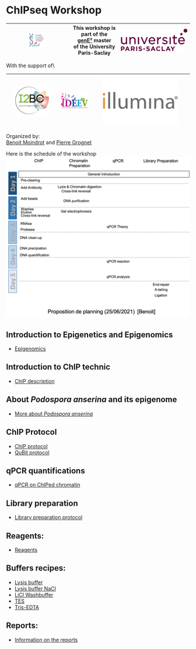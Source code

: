 # ChIPseq Workshop

| <img src="Pictures/genE2.png" width="30%"> 	| This workshop is part of the <BR>[genE²](https://www.gene2.fr/) master <BR>of the University Paris-Saclay 	|   <img src="Pictures/univ.png" width="100%"> |
|---	|---	| --- |



With the support of\

|<img src="Pictures/i2bc.gif" width=80%> |<img src="Pictures/IDEEV_large.png" width=200%> |<img src="Pictures/illumina.png" width=80%>  |
|--- |--- |--- |




Organized by:\
[Benoit Moindrot](mailto:benoit.moindrot@universite-paris-saclay.fr) and [Pierre Grognet](mailto:pierre.grognet@université-paris-saclay.fr)




Here is the schedule of the workshop\
<img src="Pictures/schedule.png" >



## Introduction to Epigenetics and Epigenomics

* [Epigenomics](IntroEPI.md)


## Introduction to ChIP technic

* [ChIP description](ChIP_description.md)

## About *Podospora anserina* and its epigenome

* [More about *Podospora anserina*](podospora.md)


## ChIP Protocol 

* [ChIP protocol](ChIP_protocol.md)
* [QuBit protocol](QuBit.md)



## qPCR quantifications

* [qPCR on ChIPed chromatin](qPCR.md)



## Library preparation

* [Library preparation protocol](LibPrep.md)


## Reagents:

* [Reagents](reagents.md)


## Buffers recipes:

* [Lysis buffer](Lysis_Buffer.md)
* [Lysis buffer NaCl](Lysis_Buffer_500.md)  
* [LiCl Washbuffer](LiCl_Buffer.md)  
* [TES](TES.md)
* [Tris-EDTA](Tris_EDTA.md)


## Reports:

* [Information on the reports](report.md)